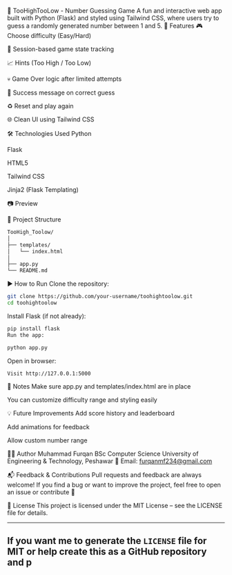 🎯 TooHighTooLow - Number Guessing Game
A fun and interactive web app built with Python (Flask) and styled using Tailwind CSS, where users try to guess a randomly generated number between 1 and 5.
🚀 Features
🎮 Choose difficulty (Easy/Hard)

🔐 Session-based game state tracking

📈 Hints (Too High / Too Low)

💀 Game Over logic after limited attempts

🎉 Success message on correct guess

♻️ Reset and play again

🌐 Clean UI using Tailwind CSS

🛠️ Technologies Used
Python

Flask

HTML5

Tailwind CSS

Jinja2 (Flask Templating)

📷 Preview

📂 Project Structure
```bash
TooHigh_Toolow/
│
├── templates/
│   └── index.html
│
├── app.py
└── README.md
```
▶️ How to Run
Clone the repository:

```bash
git clone https://github.com/your-username/toohightoolow.git
cd toohightoolow
```
Install Flask (if not already):
```bash
pip install flask
Run the app:
```
```bash
python app.py
```
Open in browser:

```
Visit http://127.0.0.1:5000
```

📌 Notes
Make sure app.py and templates/index.html are in place

You can customize difficulty range and styling easily

💡 Future Improvements
Add score history and leaderboard

Add animations for feedback

Allow custom number range

🧑‍💻 Author
Muhammad Furqan
BSc Computer Science
University of Engineering & Technology, Peshawar
📧 Email: furqanmf234@gmail.com

📬 Feedback & Contributions
Pull requests and feedback are always welcome!
If you find a bug or want to improve the project, feel free to open an issue or contribute 🚀

📃 License
This project is licensed under the MIT License – see the LICENSE file for details.


---

If you want me to generate the `LICENSE` file for MIT or help create this as a GitHub repository and p
---
